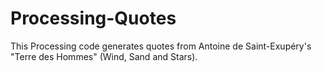 # Processing-Quotes
This Processing code generates quotes from Antoine de Saint-Exupéry's "Terre des Hommes" (Wind, Sand and Stars).
